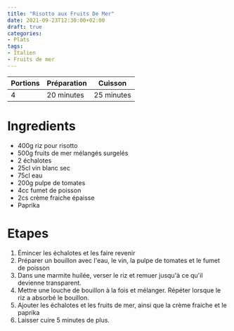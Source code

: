 ```yaml
---
title: "Risotto aux Fruits De Mer"
date: 2021-09-23T12:30:00+02:00
draft: true
categories:
- Plats
tags:
- Italien
- Fruits de mer
---
```


| Portions | Préparation | Cuisson    |
|----------|-------------|------------|
| 4        | 20 minutes  | 25 minutes |

# Ingredients

- 400g riz pour risotto
- 500g fruits de mer mélangés surgelés
- 2 échalotes
- 25cl vin blanc sec
- 75cl eau
- 200g pulpe de tomates
- 4cc fumet de poisson
- 2cs crème fraiche épaisse
- Paprika

# Etapes

1) Émincer les échalotes et les faire revenir
2) Préparer un bouillon avec l'eau, le vin, la pulpe de tomates et le fumet de poisson
3) Dans une marmite huilée, verser le riz et remuer jusqu'à ce qu'il devienne transparent.
4) Mettre une louche de bouillon à la fois et mélanger. Répéter lorsque le riz a absorbé le bouillon.
5) Ajouter les échalotes et les fruits de mer, ainsi que la crème fraiche et le paprika
6) Laisser cuire 5 minutes de plus.
